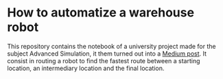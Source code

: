 # How to automatize a warehouse robot

This repository contains the notebook of a university project made for the subject Advanced Simulation, it them turned out into a [Medium post](https://towardsdatascience.com/get-started-with-reinforcement-learning-and-python-how-to-automatize-a-warehouse-robot-4f996bede325). 
It consist in routing a robot to find the fastest route between a starting location, an intermediary location and the final location.



